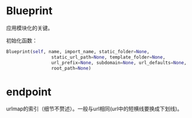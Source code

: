 # Blueprint
应用模块化的关键。

初始化函数：
```python
Blueprint(self, name, import_name, static_folder=None,
                 static_url_path=None, template_folder=None,
                 url_prefix=None, subdomain=None, url_defaults=None,
                 root_path=None)
```

# endpoint
urlmap的索引（细节不赘述）。一般与url相同(url中的短横线要换成下划线)。


